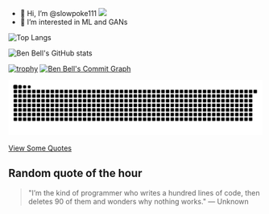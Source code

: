 - 👋 Hi, I’m @slowpoke111 ![](https://komarev.com/ghpvc/?username=slowpoke111)
- 👀 I’m interested in ML and GANs


![Top Langs](https://github-readme-stats.vercel.app/api/top-langs/?username=slowpoke111&langs_count=12)

![Ben Bell's GitHub stats](https://github-readme-stats.vercel.app/api?username=slowpoke111&show=reviews,discussions_started,discussions_answered,prs_merged,prs_merged_percentage&show_icons=true&theme=dark)

[![trophy](https://github-profile-trophy.vercel.app/?username=slowpoke111&theme=onedark)](https://github.com/ryo-ma/github-profile-trophy)
[![Ben Bell's Commit Graph](https://github-readme-activity-graph.vercel.app/graph?username=slowpoke111&theme=github-compact&hide_border=true&days=40)](https://github.com/ashutosh00710/github-readme-activity-graph)

<picture>
  <source media="(prefers-color-scheme: dark)" srcset="https://raw.githubusercontent.com/slowpoke111/slowpoke111/output/github-snake-dark.svg">
  <source media="(prefers-color-scheme: light)" srcset="https://raw.githubusercontent.com/slowpoke111/slowpoke111/output/github-snake.svg">
  <img alt="GitHub Contribution Snake" src="https://raw.githubusercontent.com/slowpoke111/slowpoke111/output/github-snake.svg">
</picture>


[View Some Quotes](https://slowpoke111.github.io/slowpoke111/)  
## Random quote of the hour
> "I’m the kind of programmer who writes a hundred lines of code, then deletes 90 of them and wonders why nothing works." — Unknown

